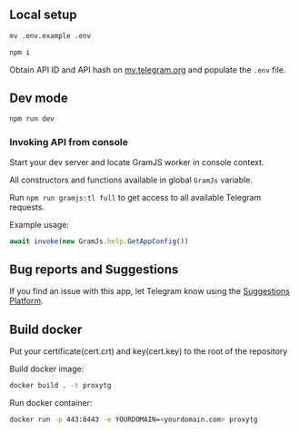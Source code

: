 
## Local setup

```sh
mv .env.example .env

npm i
```

Obtain API ID and API hash on [my.telegram.org](https://my.telegram.org) and populate the `.env` file.

## Dev mode

```sh
npm run dev
```

### Invoking API from console

Start your dev server and locate GramJS worker in console context.

All constructors and functions available in global `GramJs` variable.

Run `npm run gramjs:tl full` to get access to all available Telegram requests.

Example usage:
``` javascript
await invoke(new GramJs.help.GetAppConfig())
```

## Bug reports and Suggestions
If you find an issue with this app, let Telegram know using the [Suggestions Platform](https://bugs.telegram.org/c/4002).

## Build docker 
Put your certificate(cert.crt) and key(cert.key) to the root of the repository

Build docker image:
```sh
docker build . -t proxytg
```
Run docker container:
```sh
docker run -p 443:8443 -e YOURDOMAIN=<yourdomain.com> proxytg
```

